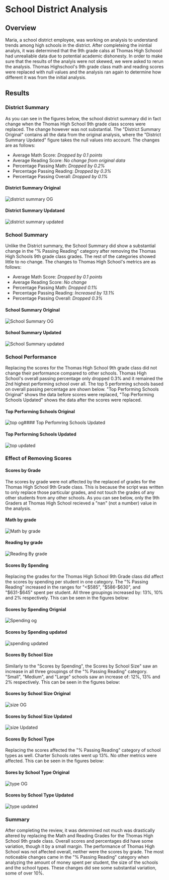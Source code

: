 # School District Analysis

## Overview
Maria, a school district employee, was working on analysis to understand trends among high schools in the district. After completeing the inintial analyis, it was determined that the 9th grade calss at Thomas High Schoool had unrealiable data due to potential academic dishonesty. In order to make sure that the results of the analyis were not skewed, we were asked to rerun the analysis. Thomas Highschool's 9th grade class math and reading scores were replaced with null values and the analysis ran again to determine how different it was from the initial analysis.


## Results
### District Summary
As you can see in the figures below, the school district summary did in fact change when  the Thomas High School 9th grade class scores were replaced. The change however was not substantial. The "District Summary Original" contains all the data from the original analysis, where the "District Summary Updated" figure takes the null values into account. The changes are as follows:
- Average Math Score: *Dropped by 0.1 points*
- Average Reading Score: *No change from original data*
- Percentage Passing Math: *Dropped by 0.2%*
- Percentage Passing Reading: *Dropped by 0.3%*
- Percentage Passing Overall: *Dropped by 0.1%*

#### District Summary Original
![district summary OG](https://user-images.githubusercontent.com/102814578/168504458-612f780d-4933-4fc6-b6ba-f9a8256a5651.png)
#### District Summary Updataed
![district summary updated](https://user-images.githubusercontent.com/102814578/168504321-3d9a0358-abd7-4998-9055-2eac11a331dd.png)

### School Summary
Unlike the District summary, the School Summary did show a substantial change in the "% Passing Reading" category after removing the Thomas High Schools 9th grade class grades. The rest of the categories showed little to no change. The changes to Thomas High School's metrics are as follows:
- Average Math Score: *Dropped by 0.1 points*
- Average Reading Score: *No change*
- Percentage Passing Math: *Dropped 0.1%*
- Percentage Passing Reading: *Increased by 13.1%*
- Percentage Passing Overall: *Dropped 0.3%*

#### School Summary Original
![School Summary OG](https://user-images.githubusercontent.com/102814578/168927963-8cccf86e-188c-4526-a06b-9af37e9bfc60.png)
#### School Summary Updated
![School Summary updated](https://user-images.githubusercontent.com/102814578/168927972-3ea09331-9db6-40db-9498-0a9dc94a3532.png)

### School Performance
Replacing the scores for the Thomas High School 9th grade class did not change their performance compared to other schools. Thomas High School's overall passing percentage only dropped 0.3% and it remained the 2nd highest performing school over all. The top 5 performing schools based on overall passing percentage are shown below. "Top Performing Schools Original" shows the data before scores were replaced, "Top Performing Schools Updated" shows the data after the scores were replaced.
#### Top Performing Schools Original
![top og](https://user-images.githubusercontent.com/102814578/168945680-22ae6b61-691c-4b4e-8b3d-729747e726b7.png)#### Top Perfomring Schools Updated
#### Top Performing Schools Updated
![top updated](https://user-images.githubusercontent.com/102814578/168945691-aef962a4-6e8e-424f-b1f0-dab7d73defb2.png)


### Effect of Removing Scores
#### Scores by Grade
The scores by grade were not affected by the replaced of grades for the Thomas High School 9th Grade class. This is because the script was written to only replace those particular grades, and not touch the grades of any other students from any other schools. As you can see below, only the 9th Graders at Thomas High School recieved a "nan" (not a number) value in the analysis.
#### Math by grade
![Math by grade](https://user-images.githubusercontent.com/102814578/168506059-58ca9985-3bac-4dc5-a55c-62f11ffdc16b.png)
#### Reading by grade
![Reading By grade](https://user-images.githubusercontent.com/102814578/168506065-2627e700-4a01-4cc9-9089-b3056f0fa947.png)

#### Scores By Spending
Replacing the grades for the Thomas High School 9th Grade class did affect the scores by spending per student in one category. The "% Passing Reading" increased in the ranges for "<$585", "$586-$630", and "$631-$645" spent per student. All three groupings increased by: 13%, 10% and 2% respectively. This can be seen in the figures below:  
#### Scores by Spending Orignial
![Spending og](https://user-images.githubusercontent.com/102814578/168506223-ba81eb46-35bd-4a76-b85a-423f921874b6.png)
#### Scores by Spending updated
![spending updated](https://user-images.githubusercontent.com/102814578/168506232-061f367b-4897-4495-9e44-8a7dfd92daa4.png)

#### Scores By School Size
Similarly to the "Scores by Spending", the Scores by School Size" saw an increase in all three groupings of the "% Passing Reading" category. "Small", "Medium", and "Large" schools saw an increase of: 12%, 13% and 2% respectively. This can be seen in the figures below: 
#### Scores by School Size Original
![size OG](https://user-images.githubusercontent.com/102814578/168506532-42048ee5-aabd-4620-b679-ab355c7e5834.png)
#### Scores by School Size Updated
![size Updated](https://user-images.githubusercontent.com/102814578/168506540-d7de5457-a30c-46cc-8b8a-3b3c44c6313f.png)

#### Scores By School Type
Replacing the scores affected the "% Passing Reading" category of school types as well. Charter Schools rates went up 13%. No other metrics were affected. This can be seen in the figures below: 
#### Sores by School Type Original
![type OG](https://user-images.githubusercontent.com/102814578/168506697-31e7492f-6e9f-445e-a5a6-f6e0258b593f.png)
#### Scores by School Type Updated
![type updated](https://user-images.githubusercontent.com/102814578/168506702-a2564543-e7c4-4d5a-8252-fdd34031ca14.png)

### Summary
After completing the review, it was determined not much was drastically altered by replacing the Math and Reading Grades for the Thomas High School 9th grade class. Overall scores and percentages did have some variation, though it by a small margin. The performance of Thomas High School was not affected overall, neither were the scores by grade. The most noticeable changes came in the "% Passing Reading" category when analyzing the amount of money spent per student, the size of the schools and the school types. These changes did see some substantial variation, some of over 10%.
